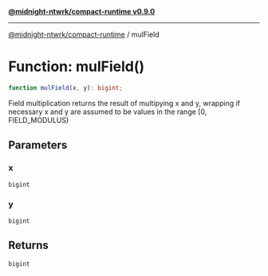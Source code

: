 [**@midnight-ntwrk/compact-runtime v0.9.0**](../README.md)

***

[@midnight-ntwrk/compact-runtime](../globals.md) / mulField

# Function: mulField()

```ts
function mulField(x, y): bigint;
```

Field multiplication
returns the result of multipying x and y, wrapping if necessary
x and y are assumed to be values in the range [0, FIELD_MODULUS)

## Parameters

### x

`bigint`

### y

`bigint`

## Returns

`bigint`
